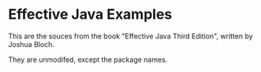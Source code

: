 # Effective Java Examples

This are the souces from the book "Effective Java Third Edition", written by Joshua Bloch.

They are unmodifed, except the package names.

